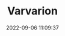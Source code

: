 ---
date: 2022-09-06 11:09:37
title: 'Varvarion'	
tags: []



twitter: https://twitter.com/polygonomicon
---